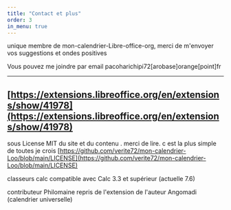 ```yaml
---
title: "Contact et plus"
order: 3
in_menu: true
---
```

unique membre de mon-calendrier-Libre-office-org, merci de m'envoyer vos suggestions et ondes positives

Vous pouvez me joindre par email  pacoharichipi72[arobase]orange[point]fr 

---
[https://extensions.libreoffice.org/en/extensions/show/41978](https://extensions.libreoffice.org/en/extensions/show/41978)
---  
sous License MIT du site et du contenu . merci de lire. c est la plus simple de toutes je crois 
[https://github.com/verite72/mon-calendrier-Loo/blob/main/LICENSE](https://github.com/verite72/mon-calendrier-Loo/blob/main/LICENSE) 

classeurs calc compatible avec Calc 3.3 et supérieur  (actuelle 7.6)

contributeur Philomaine
repris de l'extension de l'auteur Angomadi (calendrier universelle) 
